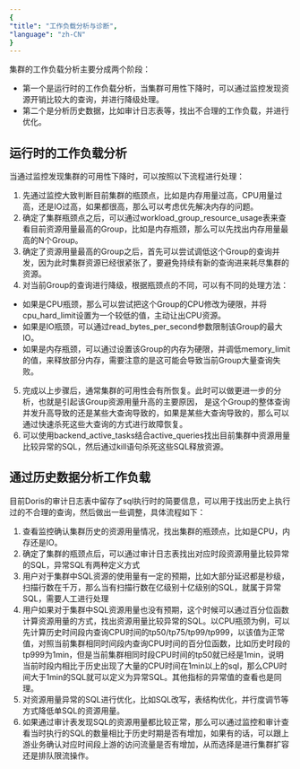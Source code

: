 ```yaml
---
{
"title": "工作负载分析与诊断",
"language": "zh-CN"
}
---
```


<!-- 
Licensed to the Apache Software Foundation (ASF) under one
or more contributor license agreements.  See the NOTICE file
distributed with this work for additional information
regarding copyright ownership.  The ASF licenses this file
to you under the Apache License, Version 2.0 (the
"License"); you may not use this file except in compliance
with the License.  You may obtain a copy of the License at

  http://www.apache.org/licenses/LICENSE-2.0

Unless required by applicable law or agreed to in writing,
software distributed under the License is distributed on an
"AS IS" BASIS, WITHOUT WARRANTIES OR CONDITIONS OF ANY
KIND, either express or implied.  See the License for the
specific language governing permissions and limitations
under the License.
-->

集群的工作负载分析主要分成两个阶段：
- 第一个是运行时的工作负载分析，当集群可用性下降时，可以通过监控发现资源开销比较大的查询，并进行降级处理。
- 第二个是分析历史数据，比如审计日志表等，找出不合理的工作负载，并进行优化。

## 运行时的工作负载分析
当通过监控发现集群的可用性下降时，可以按照以下流程进行处理：
1. 先通过监控大致判断目前集群的瓶颈点，比如是内存用量过高，CPU用量过高，还是IO过高，如果都很高，那么可以考虑优先解决内存的问题。
2. 确定了集群瓶颈点之后，可以通过workload_group_resource_usage表来查看目前资源用量最高的Group，比如是内存瓶颈，那么可以先找出内存用量最高的N个Group。
3. 确定了资源用量最高的Group之后，首先可以尝试调低这个Group的查询并发，因为此时集群资源已经很紧张了，要避免持续有新的查询进来耗尽集群的资源。
4. 对当前Group的查询进行降级，根据瓶颈点的不同，可以有不同的处理方法：
- 如果是CPU瓶颈，那么可以尝试把这个Group的CPU修改为硬限，并将cpu_hard_limit设置为一个较低的值，主动让出CPU资源。
- 如果是IO瓶颈，可以通过read_bytes_per_second参数限制该Group的最大IO。
- 如果是内存瓶颈，可以通过设置该Group的内存为硬限，并调低memory_limit的值，来释放部分内存，需要注意的是这可能会导致当前Group大量查询失败。
5. 完成以上步骤后，通常集群的可用性会有所恢复。此时可以做更进一步的分析，也就是引起该Group资源用量升高的主要原因，
   是这个Group的整体查询并发升高导致的还是某些大查询导致的，如果是某些大查询导致的，那么可以通过快速杀死这些大查询的方式进行故障恢复。
6. 可以使用backend_active_tasks结合active_queries找出目前集群中资源用量比较异常的SQL，然后通过kill语句杀死这些SQL释放资源。

## 通过历史数据分析工作负载
目前Doris的审计日志表中留存了sql执行时的简要信息，可以用于找出历史上执行过的不合理的查询，然后做出一些调整，具体流程如下：
1. 查看监控确认集群历史的资源用量情况，找出集群的瓶颈点，比如是CPU，内存还是IO。
2. 确定了集群的瓶颈点后，可以通过审计日志表找出对应时段资源用量比较异常的SQL，异常SQL有两种定义方式
1. 用户对于集群中SQL资源的使用量有一定的预期，比如大部分延迟都是秒级，扫描行数在千万，那么当有扫描行数在亿级别十亿级别的SQL，就属于异常SQL，需要人工进行处理
2. 用户如果对于集群中SQL资源用量也没有预期，这个时候可以通过百分位函数计算资源用量的方式，找出资源用量比较异常的SQL。以CPU瓶颈为例，可以先计算历史时间段内查询CPU时间的tp50/tp75/tp99/tp999，以该值为正常值，对照当前集群相同时间段内查询CPU时间的百分位函数，比如历史时段的tp999为1min，但是当前集群相同时段CPU时间的tp50就已经是1min，说明当前时段内相比于历史出现了大量的CPU时间在1min以上的sql，那么CPU时间大于1min的SQL就可以定义为异常SQL。其他指标的异常值的查看也是同理。
3. 对资源用量异常的SQL进行优化，比如SQL改写，表结构优化，并行度调节等方式降低单SQL的资源用量。
4. 如果通过审计表发现SQL的资源用量都比较正常，那么可以通过监控和审计查看当时执行的SQL的数量相比于历史时期是否有增加，如果有的话，可以跟上游业务确认对应时间段上游的访问流量是否有增加，从而选择是进行集群扩容还是排队限流操作。